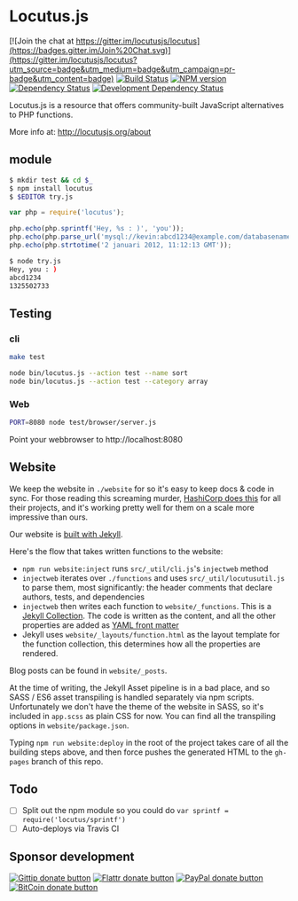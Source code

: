 # Locutus.js

<!-- badges/ -->
[![Join the chat at https://gitter.im/locutusjs/locutus](https://badges.gitter.im/Join%20Chat.svg)](https://gitter.im/locutusjs/locutus?utm_source=badge&utm_medium=badge&utm_campaign=pr-badge&utm_content=badge)
[![Build Status](https://secure.travis-ci.org/locutusjs/locutus.svg?branch=master)](http://travis-ci.org/locutusjs/locutus "Check this project's build status on TravisCI")
[![NPM version](http://badge.fury.io/js/locutus.svg)](https://npmjs.org/package/locutus "View this project on NPM")
[![Dependency Status](https://david-dm.org/locutusjs/locutus.svg?theme=shields.io)](https://david-dm.org/locutusjs/locutus)
[![Development Dependency Status](https://david-dm.org/locutusjs/locutus/dev-status.svg?theme=shields.io)](https://david-dm.org/locutusjs/locutus#info=devDependencies)
<!-- /badges -->

Locutus.js is a resource that offers community-built JavaScript alternatives to PHP functions.

More info at: http://locutusjs.org/about

## module

```bash
$ mkdir test && cd $_
$ npm install locutus
$ $EDITOR try.js
```

```javascript
var php = require('locutus');

php.echo(php.sprintf('Hey, %s : )', 'you'));
php.echo(php.parse_url('mysql://kevin:abcd1234@example.com/databasename')['pass']);
php.echo(php.strtotime('2 januari 2012, 11:12:13 GMT'));
```

```bash
$ node try.js
Hey, you : )
abcd1234
1325502733
```

## Testing


### cli

```bash
make test
```

```bash
node bin/locutus.js --action test --name sort
node bin/locutus.js --action test --category array
```

### Web

```bash
PORT=8080 node test/browser/server.js
```

Point your webbrowser to http://localhost:8080

## Website 

We keep the website in `./website` for so it's easy to keep docs & code in sync. For those reading this screaming murder, [HashiCorp does this](https://github.com/hashicorp/terraform/tree/master/website) for all their projects, and it's working pretty well for them on a scale more impressive than ours.

Our website is [built with Jekyll](/blog/2016/04/02/jekyll/).

Here's the flow that takes written functions to the website:

 - `npm run website:inject` runs `src/_util/cli.js`'s `injectweb` method
 - `injectweb` iterates over `./functions` and uses `src/_util/locutusutil.js` to parse them, most significantly: the header comments that declare authors, tests, and dependencies
 - `injectweb` then writes each function to `website/_functions`. This is a [Jekyll Collection](https://jekyllrb.com/docs/collections/). The code is written as the content, and all the other properties are added as [YAML front matter](https://jekyllrb.com/docs/frontmatter/)
 - Jekyll uses `website/_layouts/function.html` as the layout template for the function collection, this determines how all the properties are rendered.
 
Blog posts can be found in `website/_posts`.
 
At the time of writing, the Jekyll Asset pipeline is in a bad place, and so SASS / ES6 asset transpiling is handled separately via npm scripts. Unfortunately we don't have the theme of the website in SASS, so it's included in `app.scss` as plain CSS for now. You can find all the transpiling options in `website/package.json`.

Typing `npm run website:deploy` in the root of the project takes care of all the building steps above, and then force pushes the generated HTML to the `gh-pages` branch of this repo.

## Todo

- [ ] Split out the npm module so you could do `var sprintf = require('locutus/sprintf')`
- [ ] Auto-deploys via Travis CI

## Sponsor development

<!-- badges/ -->
[![Gittip donate button](http://img.shields.io/gittip/kvz.png)](https://www.gittip.com/kvz/ "Sponsor the development of locutus via Gittip")
[![Flattr donate button](http://img.shields.io/flattr/donate.png?color=yellow)](https://flattr.com/submit/auto?user_id=kvz&url=https://github.com/locutusjs/locutus&title=locutus&language=&tags=github&category=software "Sponsor the development of locutus via Flattr")
[![PayPal donate button](http://img.shields.io/paypal/donate.png?color=yellow)](https://www.paypal.com/cgi-bin/webscr?cmd=_donations&business=kevin%40vanzonneveld%2enet&lc=NL&item_name=Open%20source%20donation%20to%20Kevin%20van%20Zonneveld&currency_code=USD&bn=PP-DonationsBF%3abtn_donate_SM%2egif%3aNonHosted "Sponsor the development of locutus via Paypal")
[![BitCoin donate button](http://img.shields.io/bitcoin/donate.png?color=yellow)](https://coinbase.com/checkouts/19BtCjLCboRgTAXiaEvnvkdoRyjd843Dg2 "Sponsor the development of locutus via BitCoin")
<!-- /badges -->
